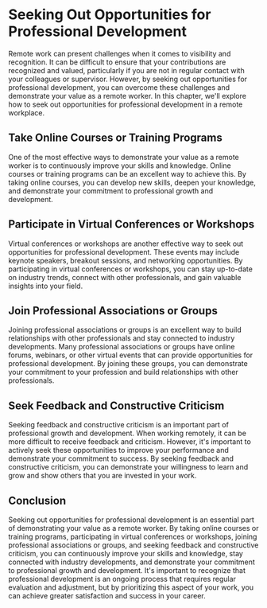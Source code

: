 # Seeking Out Opportunities for Professional Development

Remote work can present challenges when it comes to visibility and recognition. It can be difficult to ensure that your contributions are recognized and valued, particularly if you are not in regular contact with your colleagues or supervisor. However, by seeking out opportunities for professional development, you can overcome these challenges and demonstrate your value as a remote worker. In this chapter, we'll explore how to seek out opportunities for professional development in a remote workplace.

Take Online Courses or Training Programs
----------------------------------------

One of the most effective ways to demonstrate your value as a remote worker is to continuously improve your skills and knowledge. Online courses or training programs can be an excellent way to achieve this. By taking online courses, you can develop new skills, deepen your knowledge, and demonstrate your commitment to professional growth and development.

Participate in Virtual Conferences or Workshops
-----------------------------------------------

Virtual conferences or workshops are another effective way to seek out opportunities for professional development. These events may include keynote speakers, breakout sessions, and networking opportunities. By participating in virtual conferences or workshops, you can stay up-to-date on industry trends, connect with other professionals, and gain valuable insights into your field.

Join Professional Associations or Groups
----------------------------------------

Joining professional associations or groups is an excellent way to build relationships with other professionals and stay connected to industry developments. Many professional associations or groups have online forums, webinars, or other virtual events that can provide opportunities for professional development. By joining these groups, you can demonstrate your commitment to your profession and build relationships with other professionals.

Seek Feedback and Constructive Criticism
----------------------------------------

Seeking feedback and constructive criticism is an important part of professional growth and development. When working remotely, it can be more difficult to receive feedback and criticism. However, it's important to actively seek these opportunities to improve your performance and demonstrate your commitment to success. By seeking feedback and constructive criticism, you can demonstrate your willingness to learn and grow and show others that you are invested in your work.

Conclusion
----------

Seeking out opportunities for professional development is an essential part of demonstrating your value as a remote worker. By taking online courses or training programs, participating in virtual conferences or workshops, joining professional associations or groups, and seeking feedback and constructive criticism, you can continuously improve your skills and knowledge, stay connected with industry developments, and demonstrate your commitment to professional growth and development. It's important to recognize that professional development is an ongoing process that requires regular evaluation and adjustment, but by prioritizing this aspect of your work, you can achieve greater satisfaction and success in your career.
